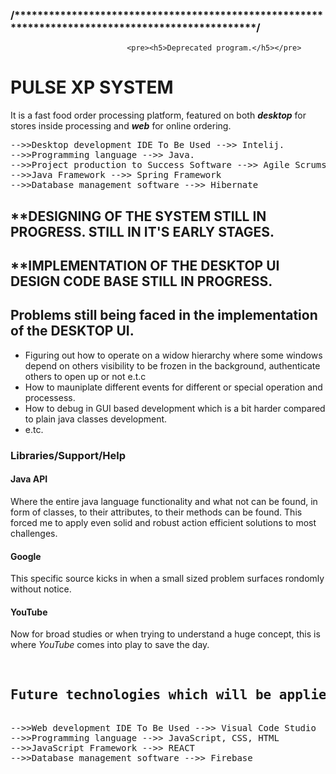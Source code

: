 <h3>/*************************************************************************************************/</h3>

                              <pre><h5>Deprecated program.</h5></pre>
 <h1>PULSE XP SYSTEM</h1> 
 
 <p>It is a fast food order processing platform, featured on both <b><i>desktop</i></b> for stores inside processing and <b><i>web</i></b> for online ordering.</p>

<div>
<pre>
-->>Desktop development IDE To Be Used -->> Intelij.
-->>Programming language -->> Java.
-->>Project production to Success Software -->> Agile Scrums
-->>Java Framework -->> Spring Framework
-->>Database management software -->> Hibernate
</pre>
</div>

<div><h2>**DESIGNING OF THE SYSTEM STILL IN PROGRESS. STILL IN IT'S EARLY STAGES.</h2></div>

<div><h2>**IMPLEMENTATION OF THE DESKTOP UI DESIGN CODE BASE STILL IN PROGRESS.</h2></div>

<div>
 <h2>Problems still being faced in the implementation of the <b>DESKTOP UI</b>.</h2>
 <ul>
  <li>Figuring out how to operate on a widow hierarchy where some windows depend on others visibility to be frozen in the background,
  authenticate others to open up or not e.t.c</li>
  <li>How to mauniplate different events for different or special operation and processess.</li>
  <li>How to debug in GUI based development which is a bit harder compared to plain java classes development.</li>
  <li>e.tc.</li>
 </ul>
</div>

<div>
 <article>
   <h3>Libraries/Support/Help</h3>
   <article>
     <h4>Java API</h4>
     <p>Where the entire java language functionality and what not can be found, in form of classes, to their attributes, to their methods can be found. 
        This forced me to apply even solid and robust action efficient solutions to most challenges.</p>
   </article>
   <article>
     <h4>Google</h4>
     <p>This specific source kicks in when a small sized problem surfaces rondomly without notice.</p>
   </article>
   <article>
     <h4>YouTube</h4>
     <p>Now for broad studies or when trying to understand a huge concept, this is where <i>YouTube</i> comes into play to save the day.</p>
   </article>
 </article>
</div>

<div>
<pre>
 <h2>Future technologies which will be applied or embedded in the system.</h2>
-->>Web development IDE To Be Used -->> Visual Code Studio
-->>Programming language -->> JavaScript, CSS, HTML
-->>JavaScript Framework -->> REACT
-->>Database management software -->> Firebase
</pre>
</div>


